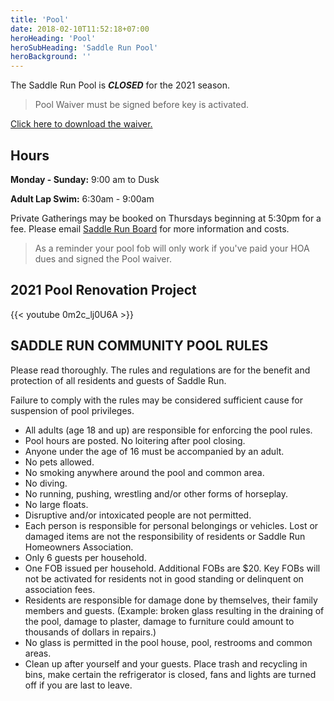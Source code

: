 ```yaml
---
title: 'Pool'
date: 2018-02-10T11:52:18+07:00
heroHeading: 'Pool'
heroSubHeading: 'Saddle Run Pool'
heroBackground: ''
---
```


The Saddle Run Pool is ***CLOSED*** for the 2021 season.

>Pool Waiver must be signed before key is activated.

[Click here to download the
waiver.](https://docs.google.com/document/d/1Fy921RECHPZib1h2O8XsAsqz-y1xdTQu/edit?usp=sharing&ouid=115726158870129633724&rtpof=true&sd=true)

## Hours

**Monday - Sunday:** 9:00 am to Dusk

**Adult Lap Swim:** 6:30am - 9:00am

Private Gatherings may be booked on Thursdays beginning at 5:30pm for a fee.
Please email [Saddle Run Board](mailto:pool@saddle.run) for more information and
costs.

> As a reminder your pool fob will only work if you've paid your HOA dues and
> signed the Pool waiver.

## 2021 Pool Renovation Project

{{< youtube 0m2c_lj0U6A >}}

## SADDLE RUN COMMUNITY POOL RULES

Please read thoroughly. The rules and regulations are for the benefit and
protection of all residents and guests of Saddle Run.

Failure to comply with the rules may be considered sufficient cause for
suspension of pool privileges.

* All adults (age 18 and up) are responsible for enforcing the pool rules.
* Pool hours are posted. No loitering after pool closing.
* Anyone under the age of 16 must be accompanied by an adult.
* No pets allowed.
* No smoking anywhere around the pool and common area.
* No diving.
* No running, pushing, wrestling and/or other forms of horseplay.
* No large floats.
* Disruptive and/or intoxicated people are not permitted.
* Each person is responsible for personal belongings or vehicles. Lost or
  damaged items are not the responsibility of residents or Saddle Run Homeowners
  Association.
* Only 6 guests per household.
* One FOB issued per household. Additional FOBs are $20. Key FOBs will not be
  activated for residents not in good standing or delinquent on association
  fees.
* Residents are responsible for damage done by themselves, their family members
  and guests. (Example: broken glass resulting in the draining of the pool,
  damage to plaster, damage to furniture could amount to thousands of dollars in
  repairs.)
* No glass is permitted in the pool house, pool, restrooms and common areas.
* Clean up after yourself and your guests. Place trash and recycling in bins,
  make certain the refrigerator is closed, fans and lights are turned off if you
  are last to leave.

<!-- THE SADDLE RUN POOL MAY BE RENTED FOR PRIVATE PARTIES ON THURSDAY NIGHTS!
The pool will close to the general community at 5:00pm for private parties to begin at 5:30 pm and remain open for your party until dusk.  

  
Dates can be held by sending an email to the HOA board

The date will be reserved once your payment is received.  
Reservations are on a first come first serve basis.  Please note, there will be no reimbursements due to weather, but you can reschedule.

AVAILABLE THURSDAYS for 2021:


6/24/2021 - Open
7/1/2021 - Open
7/8/2021 - Open
7/15/2021 - Reserved (Moore)
7/22/2021 - Open
7/29/2021 - Open
8/5/2021 - Open
8/12/2021 - Open
8/19/2021 - Open
8/26/2021 - Reserved (Avery)
9/2/2021 - Open
9/9/2021 - Open
9/16/2021 - Open


The rental fee is $75, We ask that upon leaving the pool/pool house is in a clean condition and umbrellas down and tied.  Please make payments via check to SRHOA or PayPal to SADDLERUNNC@GMAIL.COM in the amount of $75.  NOTE:  If a service fee is incurred when using PayPal, this fee will be billed back to you.  PayPal fees are avoided by choosing "Sending to a friend" and using a bank account (not a credit card) when sending the money.

There is a $100 cleaning fee if the property is not neat and tidy for the following days guest.

Please remember there is no swimming after dark.
You must clean up after the party -->